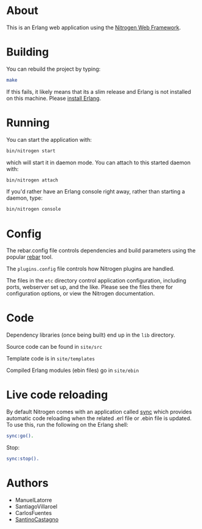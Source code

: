 # About

This is an Erlang web application using the [Nitrogen Web
Framework](https://nitrogenproject.com).

# Building

You can rebuild the project by typing:

```bash
make
```

If this fails, it likely means that its a slim release and Erlang is not
installed on this machine. Please [install
Erlang](https://www.erlang-solutions.com/resources/download.html).

# Running

You can start the application with:

```bash
bin/nitrogen start
```

which will start it in daemon mode.  You can attach to this started daemon
with:

```bash
bin/nitrogen attach
```

If you'd rather have an Erlang console right away, rather than starting a
daemon, type:

```bash
bin/nitrogen console
```

# Config

The rebar.config file controls dependencies and build parameters using the
popular [rebar](http://github.com/rebar/rebar) tool.

The `plugins.config` file controls how Nitrogen plugins are handled.

The files in the `etc` directory control application configuration, including
ports, webserver set up, and the like.  Please see the files there for
configuration options, or view the Nitrogen documentation.

# Code

Dependency libraries (once being built) end up in the `lib` directory.

Source code can be found in `site/src`

Template code is in `site/templates`

Compiled Erlang modules (ebin files) go in `site/ebin`

# Live code reloading

By default Nitrogen comes with an application called [sync](http://github.com/rustyio/sync) which provides automatic code reloading when the related .erl file or .ebin file is updated.  To use this, run the following on the Erlang shell:

```bash
sync:go().
```

Stop:

```erl
sync:stop().
```

# Authors

- ManuelLatorre
- SantiagoVillaroel
- CarlosFuentes
- [SantinoCastagno](https://github.com/SantinoCastagno)

